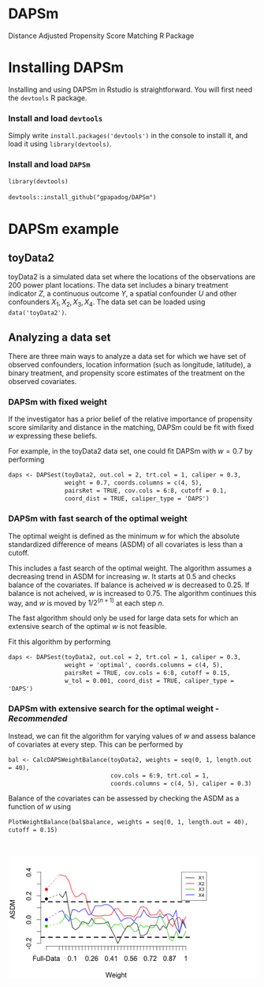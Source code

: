 # DAPSm
Distance Adjusted Propensity Score Matching R Package

# Installing DAPSm
Installing and using DAPSm in Rstudio is straightforward. You will first need the ```devtools``` R package.
### Install and load ```devtools```
Simply write ```install.packages('devtools')``` in the console to install it, and load it using ```library(devtools)```.
### Install and load ```DAPSm```
```
library(devtools)

devtools::install_github("gpapadog/DAPSm")
```

# DAPSm example

## toyData2
toyData2 is a simulated data set where the locations of the observations are 200 power plant locations. The data set includes a binary treatment indicator $Z$, a continuous outcome $Y$, a spatial confounder $U$ and other confounders $X_1, X_2, X_3, X_4$. The data set can be loaded using ```data('toyData2')```.

## Analyzing a data set

There are three main ways to analyze a data set for which we have set of observed confounders, location information (such as longitude, latitude), a binary treatment, and propensity score estimates of the treatment on the observed covariates.

### DAPSm with fixed weight

If the investigator has a prior belief of the relative importance of propensity score similarity and distance in the matching, DAPSm could be fit with fixed $w$ expressing these beliefs.

For example, in the toyData2 data set, one could fit DAPSm with $w = 0.7$ by performing

```
daps <- DAPSest(toyData2, out.col = 2, trt.col = 1, caliper = 0.3,
                weight = 0.7, coords.columns = c(4, 5),
                pairsRet = TRUE, cov.cols = 6:8, cutoff = 0.1,
                coord_dist = TRUE, caliper_type = 'DAPS')
```

### DAPSm with fast search of the optimal weight

The optimal weight is defined as the minimum $w$ for which the absolute standardized difference of means (ASDM) of all covariates is less than a cutoff.

This includes a fast search of the optimal weight. The algorithm assumes a decreasing trend in ASDM for increasing $w$. It starts at 0.5 and checks balance of the covariates. If balance is acheived $w$ is decreased to 0.25. If balance is not acheived, $w$ is increased to 0.75. The algorithm continues this way, and $w$ is moved by $1/2^(n + 1)$ at each step $n$.

The fast algorithm should only be used for large data sets for which an extensive search of the optimal $w$ is not feasible.

Fit this algorithm by performing

```
daps <- DAPSest(toyData2, out.col = 2, trt.col = 1, caliper = 0.3,
                weight = 'optimal', coords.columns = c(4, 5),
                pairsRet = TRUE, cov.cols = 6:8, cutoff = 0.15,
                w_tol = 0.001, coord_dist = TRUE, caliper_type = 'DAPS')
```

### DAPSm with extensive search for the optimal weight - *Recommended*

Instead, we can fit the algorithm for varying values of $w$ and assess balance of covariates at every step. This can be performed by

```
bal <- CalcDAPSWeightBalance(toyData2, weights = seq(0, 1, length.out = 40),
                             cov.cols = 6:9, trt.col = 1,
                             coords.columns = c(4, 5), caliper = 0.3)
```

Balance of the covariates can be assessed by checking the ASDM as a function of $w$ using

```
PlotWeightBalance(bal$balance, weights = seq(0, 1, length.out = 40), cutoff = 0.15)
```

<br>

![Alt text](images/DAPSm_plot1.png)
